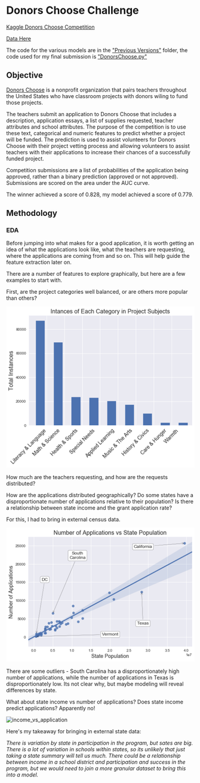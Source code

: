 # Donors Choose Challenge

[Kaggle Donors Choose Competition](https://www.kaggle.com/c/donorschoose-application-screening)

[Data Here](https://www.kaggle.com/c/donorschoose-application-screening/data)

The code for the various models are in the ["Previous Versions"]() folder, the code used for my final submission is
["DonorsChoose.py"]()

## Objective

[Donors Choose](https://www.donorschoose.org/about) is a nonprofit organization that pairs teachers throughout the United States who have classroom projects with donors wiling to fund those projects.

The teachers submit an application to Donors Choose that includes a description, application essays, a list of supplies requested, teacher attributes and school attributes. The purpose of the competition is to use these text, categorical and numeric features to predict whether a project will be funded. The prediction is used to assist volunteers for Donors Choose with their project vetting process and allowing volunteers to assist teachers with their applications to increase their chances of a successfully funded project.

Competition submissions are a list of probabilities of the application being approved, rather than a binary prediction (approved or not approved). Submissions are scored on the area under the AUC curve.

The winner achieved a score of 0.828, my model achieved a score of 0.779.

## Methodology

### EDA

Before jumping into what makes for a good application, it is worth getting an idea of what the applications look like, what the teachers are requesting, where the applications are coming from and so on. This will help guide the feature extraction later on.

There are a number of features to explore graphically, but here are a few examples to start with.

First, are the project categories well balanced, or are others more popular than others?

![categories](https://github.com/dheinicke1/DonorsChoose/blob/master/files/Category_Instances.png)

How much are the teachers requesting, and how are the requests distributed?

How are the applications distributed geographically? Do some states have a disproportionate number of applications relative to their population? Is there a relationship between state income and the grant application rate?

For this, I had to bring in external census data.

![pop_vs_applcations](https://github.com/dheinicke1/DonorsChoose/blob/master/files/population_vs_applications.png)

There are some outliers - South Carolina has a disproportionately high number of applications, while the number of applications in Texas is disproportionately low. Its not clear why, but maybe modeling will reveal differences by state.

What about state income vs number of applications? Does state income predict applications? Apparently no!

![income_vs_application]()

Here's my takeaway for bringing in external state data:

*There is variation by state in participation in the program, but sates are big. There is a lot of variation in schools within states, so its unlikely that just taking a state summary will tell us much. There could be a relationship between income in a school district and participation and success in the program, but we would need to join a more granular dataset to bring this into a model.*
